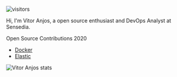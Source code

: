 ![visitors](https://visitor-badge.glitch.me/badge?page_id=bartier.readmeprofile)

Hi, I'm Vitor Anjos, a open source enthusiast and DevOps Analyst at Sensedia.

Open Source Contributions 2020
- [Docker](https://github.com/search?q=org%3Adocker+is%3Apr+is%3Amerged+author%3Abartier)
- [Elastic](https://github.com/search?q=org%3Aelastic+is%3Apr+is%3Amerged+author%3Abartier&unscoped_q=is%3Apr+is%3Amerged+author%3Abartier)

![Vitor Anjos stats](https://github-readme-stats.vercel.app/api?username=bartier&show_icons=true)
